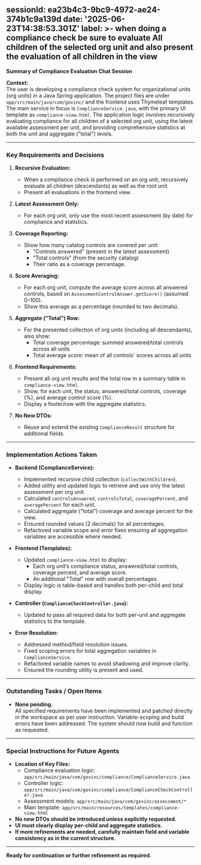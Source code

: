 sessionId: ea23b4c3-9bc9-4972-ae24-374b1c9a139d
date: '2025-06-23T14:38:53.301Z'
label: >-
  when doing a compliance check be sure to evaluate All children of the selected
  org unit and also present the evaluation of all children in the view
---
**Summary of Compliance Evaluation Chat Session**

**Context:**  
The user is developing a compliance check system for organizational units (org units) in a Java Spring application. The project files are under `app/src/main/java/com/govinc/` and the frontend uses Thymeleaf templates. The main service in focus is `ComplianceService.java`, with the primary UI template as `compliance-view.html`. The application logic involves recursively evaluating compliance for all children of a selected org unit, using the latest available assessment per unit, and providing comprehensive statistics at both the unit and aggregate ("total") levels.

---

### **Key Requirements and Decisions**

1. **Recursive Evaluation:**  
   - When a compliance check is performed on an org unit, recursively evaluate all children (descendants) as well as the root unit.
   - Present all evaluations in the frontend view.

2. **Latest Assessment Only:**  
   - For each org unit, only use the most recent assessment (by date) for compliance and statistics.

3. **Coverage Reporting:**  
   - Show how many catalog controls are covered per unit:  
     - "Controls answered" (present in the latest assessment)
     - "Total controls" (from the security catalog)
     - Their ratio as a coverage percentage.

4. **Score Averaging:**  
   - For each org unit, compute the average score across all answered controls, based on `AssessmentControlAnswer.getScore()` (assumed 0–100).
   - Show this average as a percentage (rounded to two decimals).

5. **Aggregate ("Total") Row:**  
   - For the presented collection of org units (including all descendants), also show:
     - Total coverage percentage: summed answered/total controls across all units
     - Total average score: mean of all controls' scores across all units

6. **Frontend Requirements:**  
   - Present all org unit results and the total row in a summary table in `compliance-view.html`.
   - Show, for each unit, the status, answered/total controls, coverage (%), and average control score (%).
   - Display a footer/row with the aggregate statistics.

7. **No New DTOs:**  
   - Reuse and extend the existing `ComplianceResult` structure for additional fields.

---

### **Implementation Actions Taken**

- **Backend (ComplianceService):**
  - Implemented recursive child collection (`collectWithChildren`).
  - Added utility and updated logic to retrieve and use only the latest assessment per org unit.
  - Calculated `controlsAnswered`, `controlsTotal`, `coveragePercent`, and `averagePercent` for each unit.
  - Calculated aggregate ("total") coverage and average percent for the view.
  - Ensured rounded values (2 decimals) for all percentages.
  - Refactored variable scope and error fixes ensuring all aggregation variables are accessible where needed.

- **Frontend (Templates):**
  - Updated `compliance-view.html` to display:
    - Each org unit’s compliance status, answered/total controls, coverage percent, and average score.
    - An additional "Total" row with overall percentages.
  - Display logic is table-based and handles both per-child and total display.

- **Controller (`ComplianceCheckController.java`):**
  - Updated to pass all required data for both per-unit and aggregate statistics to the template.

- **Error Resolution:**
  - Addressed method/field resolution issues.
  - Fixed scoping errors for total aggregation variables in `ComplianceService`.
  - Refactored variable names to avoid shadowing and improve clarity.
  - Ensured the rounding utility is present and used.

---

### **Outstanding Tasks / Open Items**

- **None pending.**  
  All specified requirements have been implemented and patched directly in the workspace as per user instruction. Variable-scoping and build errors have been addressed. The system should now build and function as requested.

---

### **Special Instructions for Future Agents**

- **Location of Key Files:**
  - Compliance evaluation logic: `app/src/main/java/com/govinc/compliance/ComplianceService.java`
  - Controller logic: `app/src/main/java/com/govinc/compliance/ComplianceCheckController.java`
  - Assessment models: `app/src/main/java/com/govinc/assessment/*`
  - Main template: `app/src/main/resources/templates/compliance-view.html`
- **No new DTOs should be introduced unless explicitly requested.**
- **UI must clearly display per-child and aggregate statistics.**
- **If more refinements are needed, carefully maintain field and variable consistency as in the current structure.**

---

**Ready for continuation or further refinement as required.**